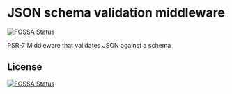 # JSON schema validation middleware
[![FOSSA Status](https://app.fossa.io/api/projects/git%2Bgithub.com%2Fmoffe42%2Fjson-schema-middleware.svg?type=shield)](https://app.fossa.io/projects/git%2Bgithub.com%2Fmoffe42%2Fjson-schema-middleware?ref=badge_shield)

PSR-7 Middleware that validates JSON against a schema




## License
[![FOSSA Status](https://app.fossa.io/api/projects/git%2Bgithub.com%2Fmoffe42%2Fjson-schema-middleware.svg?type=large)](https://app.fossa.io/projects/git%2Bgithub.com%2Fmoffe42%2Fjson-schema-middleware?ref=badge_large)